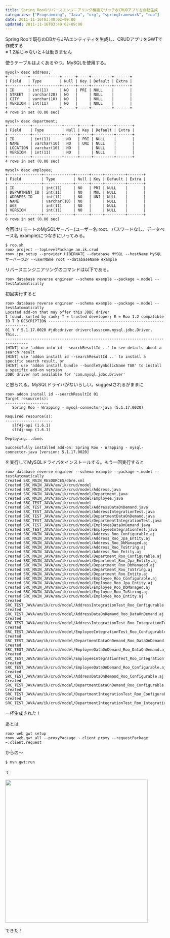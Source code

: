 ```yaml
---
title: Spring Rooのリバースエンジニアリング機能でリッチなCRUDアプリを自動生成
categories: ["Programming", "Java", "org", "springframework", "roo"]
date: 2011-11-16T03:40:02+09:00
updated: 2011-11-16T03:40:02+09:00
---
```


Spring Rooで既存のDBからJPAエンティティを生成し、CRUDアプリをGWTで作成する<br>
※ 1.2系じゃないと↓は動きません

使うテーブルはよくあるやつ。MySQLを使用する。

    mysql> desc address;
    +---------+-------------+------+-----+---------+-------+
    | Field   | Type        | Null | Key | Default | Extra |
    +---------+-------------+------+-----+---------+-------+
    | ID      | int(11)     | NO   | PRI | NULL    |       |
    | STREET  | varchar(20) | NO   |     | NULL    |       |
    | CITY    | varchar(10) | NO   |     | NULL    |       |
    | VERSION | int(11)     | NO   |     | NULL    |       |
    +---------+-------------+------+-----+---------+-------+
    4 rows in set (0.00 sec)
    
    mysql> desc department;
    +----------+-------------+------+-----+---------+-------+
    | Field    | Type        | Null | Key | Default | Extra |
    +----------+-------------+------+-----+---------+-------+
    | ID       | int(11)     | NO   | PRI | NULL    |       |
    | NAME     | varchar(10) | NO   | UNI | NULL    |       |
    | LOCATION | varchar(10) | NO   |     | NULL    |       |
    | VERSION  | int(11)     | NO   |     | NULL    |       |
    +----------+-------------+------+-----+---------+-------+
    4 rows in set (0.00 sec)
    
    mysql> desc employee;
    +---------------+-------------+------+-----+---------+-------+
    | Field         | Type        | Null | Key | Default | Extra |
    +---------------+-------------+------+-----+---------+-------+
    | ID            | int(11)     | NO   | PRI | NULL    |       |
    | DEPARTMENT_ID | int(11)     | NO   | MUL | NULL    |       |
    | ADDRESS_ID    | int(11)     | NO   | UNI | NULL    |       |
    | NAME          | varchar(10) | NO   |     | NULL    |       |
    | AGE           | int(11)     | NO   |     | NULL    |       |
    | VERSION       | int(11)     | NO   |     | NULL    |       |
    +---------------+-------------+------+-----+---------+-------+
    6 rows in set (0.00 sec)

今回はリモートのMySQLサーバー(ユーザー名:root、パスワードなし、データベース名:example)につなぎにいってみる。

    $ roo.sh
    roo> project --topLevelPackage am.ik.crud
    roo> jpa setup --provider HIBERNATE --database MYSQL --hostName MySQLサーバーのIP --userName root --databaseName example

リバースエンジニアリングのコマンドは以下である。

    roo> database reverse engineer --schema example --package ~.model --testAutomatically

初回実行すると

    roo> database reverse engineer --schema example --package ~.model --testAutomatically
    Located add-on that may offer this JDBC driver
    1 found, sorted by rank; T = trusted developer; R = Roo 1.2 compatible
    ID T R DESCRIPTION -------------------------------------------------------------
    01 Y Y 5.1.17.0020 #jdbcdriver driverclass:com.mysql.jdbc.Driver. This...
    --------------------------------------------------------------------------------
    [HINT] use 'addon info id --searchResultId ..' to see details about a search result
    [HINT] use 'addon install id --searchResultId ..' to install a specific search result, or
    [HINT] use 'addon install bundle --bundleSymbolicName TAB' to install a specific add-on version
    JDBC driver not available for 'com.mysql.jdbc.Driver'

と怒られる。MySQLドライバがないらしい。suggestされるがままに

    roo> addon install id --searchResultId 01
    Target resource(s):
    -------------------
       Spring Roo - Wrapping - mysql-connector-java (5.1.17.0020)
    
    Required resource(s):
    ---------------------
       slf4j-api (1.6.1)
       slf4j-nop (1.6.1)
    
    Deploying...done.
    
    Successfully installed add-on: Spring Roo - Wrapping - mysql-connector-java [version: 5.1.17.0020]

を実行してMySQLドライバをインストールする。もう一回実行すると


    roo> database reverse engineer --schema example --package ~.model --testAutomatically
    Created SRC_MAIN_RESOURCES/dbre.xml
    Created SRC_MAIN_JAVA/am/ik/crud/model
    Created SRC_MAIN_JAVA/am/ik/crud/model/Address.java
    Created SRC_MAIN_JAVA/am/ik/crud/model/Department.java
    Created SRC_MAIN_JAVA/am/ik/crud/model/Employee.java
    Created SRC_TEST_JAVA/am/ik/crud/model
    Created SRC_TEST_JAVA/am/ik/crud/model/AddressDataOnDemand.java
    Created SRC_TEST_JAVA/am/ik/crud/model/AddressIntegrationTest.java
    Created SRC_TEST_JAVA/am/ik/crud/model/DepartmentDataOnDemand.java
    Created SRC_TEST_JAVA/am/ik/crud/model/DepartmentIntegrationTest.java
    Created SRC_TEST_JAVA/am/ik/crud/model/EmployeeDataOnDemand.java
    Created SRC_TEST_JAVA/am/ik/crud/model/EmployeeIntegrationTest.java
    Created SRC_MAIN_JAVA/am/ik/crud/model/Address_Roo_Configurable.aj
    Created SRC_MAIN_JAVA/am/ik/crud/model/Address_Roo_Jpa_Entity.aj
    Created SRC_MAIN_JAVA/am/ik/crud/model/Address_Roo_DbManaged.aj
    Created SRC_MAIN_JAVA/am/ik/crud/model/Address_Roo_ToString.aj
    Created SRC_MAIN_JAVA/am/ik/crud/model/Address_Roo_Entity.aj                     
    Created SRC_MAIN_JAVA/am/ik/crud/model/Department_Roo_Configurable.aj
    Created SRC_MAIN_JAVA/am/ik/crud/model/Department_Roo_Jpa_Entity.aj
    Created SRC_MAIN_JAVA/am/ik/crud/model/Department_Roo_DbManaged.aj
    Created SRC_MAIN_JAVA/am/ik/crud/model/Department_Roo_ToString.aj
    Created SRC_MAIN_JAVA/am/ik/crud/model/Department_Roo_Entity.aj
    Created SRC_MAIN_JAVA/am/ik/crud/model/Employee_Roo_Configurable.aj
    Created SRC_MAIN_JAVA/am/ik/crud/model/Employee_Roo_Jpa_Entity.aj
    Created SRC_MAIN_JAVA/am/ik/crud/model/Employee_Roo_DbManaged.aj
    Created SRC_MAIN_JAVA/am/ik/crud/model/Employee_Roo_ToString.aj
    Created SRC_MAIN_JAVA/am/ik/crud/model/Employee_Roo_Entity.aj
    Created SRC_TEST_JAVA/am/ik/crud/model/AddressIntegrationTest_Roo_Configurable.aj
    Created SRC_TEST_JAVA/am/ik/crud/model/AddressDataOnDemand_Roo_DataOnDemand.aj
    Created SRC_TEST_JAVA/am/ik/crud/model/AddressIntegrationTest_Roo_IntegrationTest.aj
    Created SRC_TEST_JAVA/am/ik/crud/model/EmployeeIntegrationTest_Roo_Configurable.aj
    Created SRC_TEST_JAVA/am/ik/crud/model/DepartmentDataOnDemand_Roo_DataOnDemand.aj
    Created SRC_TEST_JAVA/am/ik/crud/model/EmployeeDataOnDemand_Roo_DataOnDemand.aj
    Created SRC_TEST_JAVA/am/ik/crud/model/EmployeeIntegrationTest_Roo_IntegrationTest.aj
    Created SRC_TEST_JAVA/am/ik/crud/model/EmployeeDataOnDemand_Roo_Configurable.aj
    Created SRC_TEST_JAVA/am/ik/crud/model/AddressDataOnDemand_Roo_Configurable.aj
    Created SRC_TEST_JAVA/am/ik/crud/model/DepartmentDataOnDemand_Roo_Configurable.aj
    Created SRC_TEST_JAVA/am/ik/crud/model/DepartmentIntegrationTest_Roo_Configurable.aj
    Created SRC_TEST_JAVA/am/ik/crud/model/DepartmentIntegrationTest_Roo_IntegrationTest.aj

一杯生成された！

あとは

    roo> web gwt setup
    roo> web gwt all --proxyPackage ~.client.proxy --requestPackage ~.client.request

からの〜

    $ mvn gwt:run

で

<a href='/upload/00042/crud.png'><img src='/upload/00042/crud.png' width='450' /></a>

できた！

